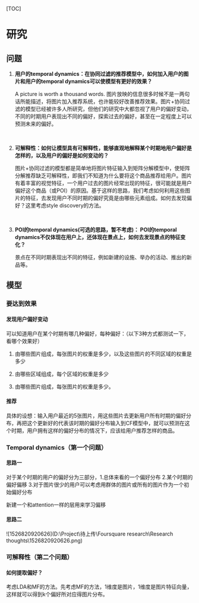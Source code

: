[TOC]

# 研究

## 问题

1. **用户的temporal dynamics：在协同过滤的推荐模型中，如何加入用户的图片和用户的temporal dynamics可以使模型有更好的效果？**

   A picture is worth a thousand words. 图片放映的信息很多时候不是一两句话所能描述，将图片加入推荐系统，也许能较好改善推荐效果。图片+协同过滤的模型已经被许多人所研究，但他们的研究中大都忽视了用户的偏好变动，不同的时期用户表现出不同的偏好，探索过去的偏好，甚至在一定程度上可以预测未来的偏好。

   ​

2. **可解释性：如何让模型具有可解释性，能够直观地解释某个时期地用户偏好是怎样的，以及用户的偏好是如何变动的？**

   图片+协同过滤的模型都是简单地将图片特征输入到矩阵分解模型中，使矩阵分解推荐缺乏可解释性，即我们不知道为什么要将这个商品推荐给用户。图片有着丰富的视觉特征，一个用户过去的图片经常出现的特征，很可能就是用户偏好这个商品（或POI）的原因。基于这样的思路，我们考虑如何利用这些图片的特征，去发现用户不同时期的偏好究竟是由哪些元素组成。如何去发现偏好？这里考虑style discovery的方法。

   ​

3. **POI的temporal dynamics(可选的思路，暂不考虑)： POI的temporal dynamics不仅体现在用户上，还体现在景点上，如何去发现景点的特征变化？**

   景点在不同时期表现出不同的特征，例如新建的设施、举办的活动、推出的新品等。





## 模型

### 要达到效果

#### 发现用户偏好变动

可以知道用户在某个时期有哪几种偏好，每种偏好：（以下3种方式都测试一下，看哪个效果好）

1. 由哪些图片组成，每张图片的权重是多少，以及这些图片的不同区域的权重是多少


2. 由哪些区域组成，每个区域的权重是多少


3. 由哪些图片组成，每张图片的权重是多少。

#### 推荐

具体的设想：输入用户最近的5张图片，用这些图片去更新用户所有时期的偏好分布，再把这个更新好的代表该时期的偏好分布输入到CF模型中，就可以预测在这个时期，用户拥有这样的偏好分布的情况下，应该给用户推荐怎样的商品。

### Temporal dynamics（第一个问题）

#### 思路一

对于某个时期的用户的偏好分为三部分，1.总体来看的一个偏好分布 2.某个时期的偏好偏移 3.对于图片很少的用户可以考虑用群体的图片或所有的图片作为一个初始偏好分布

新建一个和attention一样的层用来学习偏移

#### 思路二

![1526820920626](D:\Project\待上传\Foursquare research\Research thoughts\1526820920626.png)



### 可解释性（第二个问题）

#### 如何提取偏好？

考虑LDA和MF的方法。先考虑MF的方法，1维度是图片，1维度是图片特征向量，这样就可以得到k个偏好所对应得图片分布。





